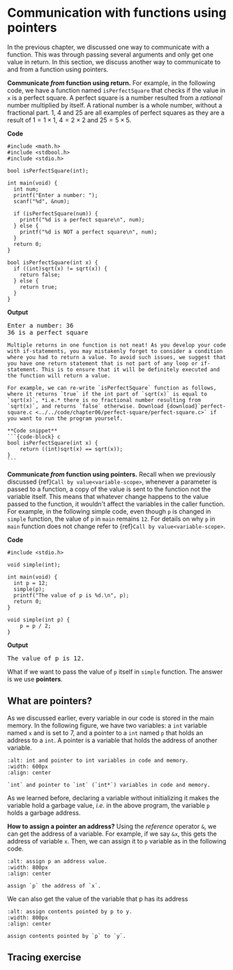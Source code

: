 # Communication with functions using pointers

In the previous chapter, we discussed one way to communicate with a function. This was through passing several arguments and only get one value in return. In this section, we discuss another way to communicate to and from a function using pointers.

**Communicate _from_ function using return.** For example, in the following code, we have a function named `isPerfectSquare` that checks if the value in `x` is a perfect square. A perfect square is a number resulted from a *rational* number multiplied by itself. A rational number is a whole number, without a fractional part. $1$, $4$ and $25$ are all examples of perfect squares as they are a result of $1 = 1 \times 1$, $4 = 2 \times 2$ and $25 = 5 \times 5$.

**Code**
```{code-block} c
#include <math.h>
#include <stdbool.h>
#include <stdio.h>

bool isPerfectSquare(int);

int main(void) {
  int num;
  printf("Enter a number: ");
  scanf("%d", &num);

  if (isPerfectSquare(num)) {
    printf("%d is a perfect square\n", num);
  } else {
    printf("%d is NOT a perfect square\n", num);
  }
  return 0;
}

bool isPerfectSquare(int x) {
  if ((int)sqrt(x) != sqrt(x)) {
    return false;
  } else {
    return true;
  }
}

```

**Output**
<pre>
Enter a number: 36
36 is a perfect square
</pre>

````{admonition} Improvement!
Multiple returns in one function is not neat! As you develop your code with if-statements, you may mistakenly forget to consider a condition where you had to return a value. To avoid such issues, we suggest that you have one return statement that is not part of any loop or if-statement. This is to ensure that it will be definitely executed and the function will return a value. 

For example, we can re-write `isPerfectSquare` function as follows, where it returns `true` if the int part of `sqrt(x)` is equal to `sqrt(x)`, *i.e.* there is no fractional number resulting from `sqrt(x)`, and returns `false` otherwise. Download {download}`perfect-square.c <../../code/chapter06/perfect-square/perfect-square.c>` if you want to run the program yourself.

**Code snippet**
```{code-block} c
bool isPerfectSquare(int x) { 
    return ((int)sqrt(x) == sqrt(x)); 
}
```
````


**Communicate _from_ function using pointers.** Recall when we previously discussed {ref}`Call by value<variable-scope>`, whenever a parameter is passed to a function, a copy of the value is sent to the function not the variable itself. This means that whatever change happens to the value passed to the function, it wouldn't affect the variables in the caller function. For example, in the following simple code, even though `p` is changed in `simple` function, the value of `p` in `main` remains `12`. For details on why `p` in `main` function does not change refer to {ref}`Call by value<variable-scope>`.

**Code**
```{code-block} c
#include <stdio.h>

void simple(int);

int main(void) {
  int p = 12;
  simple(p);
  printf("The value of p is %d.\n", p);
  return 0;
}

void simple(int p) { 
    p = p / 2; 
}
```

**Output**
<pre>
The value of p is 12.
</pre>

What if we want to pass the value of `p` itself in `simple` function. The answer is we use **pointers**.

## What are pointers?

As we discussed earlier, every variable in our code is stored in the main memory. In the following figure, we have two variables: a `int` variable named `x` and is set to $7$, and a pointer to a `int` named `p` that holds an address to a `int`. A pointer is a variable that holds the address of another variable. 

```{figure} ./images/pointer-in-memory.png
:alt: int and pointer to int variables in code and memory.
:width: 600px
:align: center

`int` and pointer to `int` (`int*`) variables in code and memory.
```

As we learned before, declaring a variable without initializing it makes the variable hold a garbage value, *i.e.* in the above program, the variable `p` holds a garbage address. 

**How to assign a pointer an address?** Using the _reference_ operator `&`, we can get the address of a variable. For example, if we say `&x`, this gets the address of variable `x`. Then, we can assign it to `p` variable as in the following code.

```{figure} ./images/p-assigned-address.png
:alt: assign p an address value.
:width: 800px
:align: center

assign `p` the address of `x`.
```

We can also get the value of the variable that p has its address


```{figure} ./images/dereference-p.png
:alt: assign contents pointed by p to y.
:width: 800px
:align: center

assign contents pointed by `p` to `y`.
```

## Tracing exercise
